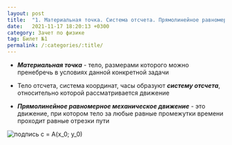 ```yaml
---
layout: post
title:  "1. Материальная точка. Система отсчета. Прямолинейное равномерное механическое движение. Графическое представление прямолинейного равномерного механического движения"
date:   2021-11-17 18:20:13 +0300
category: Зачет по физике 
tag: Билет №1
permalink: /:categories/:title/
---
```




- ***Материальная точка*** - тело, размерами которого можно пренебречь в условиях данной конкретной задачи

- Тело отсчета, система координат, часы образуют ***систему отсчета***, относительно которой рассматривается движение

- ***Прямолинейное равномерное механическое движение*** - это движение, при котором тело за любые равные промежутки времени проходит равные отрезки пути

![подпись](https://avatars.mds.yandex.net/get-images-cbir/2238546/9yLzY9GnykbXEwgZWkwV-A4946/ocr)
<span class="katex">
c = A(x_0; y_0)
</span>